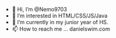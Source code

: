 - 👋 Hi, I’m @Nemo9703
- 👀 I’m interested in HTML/CSS/JS/Java
- 🌱 I’m currently in my junior year of HS.
- 📫 How to reach me ... danielswim.com


